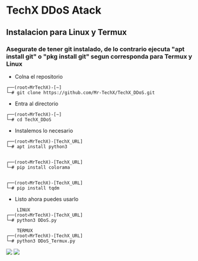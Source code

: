 # TechX DDoS Atack
## Instalacion para Linux y Termux
### Asegurate de tener git instalado, de lo contrario ejecuta "apt install git" o "pkg install git" segun corresponda para Termux y Linux

- Colna el repositorio
```console
┌──(root💀MrTechX)-[~]
└─# git clone https://github.com/Mr-TechX/TechX_DDoS.git
```

- Entra al directorio
```console
┌──(root💀MrTechX)-[~]
└─# cd TechX_DDoS
```

* Instalemos lo necesario
```console
┌──(root💀MrTechX)-[TechX_URL]
└─# apt install python3


┌──(root💀MrTechX)-[TechX_URL]
└─# pip install colorama


┌──(root💀MrTechX)-[TechX_URL]
└─# pip install tqdm
```

* Listo ahora puedes usarlo
```console
    LINUX
┌──(root💀MrTechX)-[TechX_URL]
└─# python3 DDoS.py

    TERMUX
┌──(root💀MrTechX)-[TechX_URL]
└─# python3 DDoS_Termux.py
```
<img src="#">
<img src="#">
<!-- Probado en Kali Linux y Ubuntu -->
